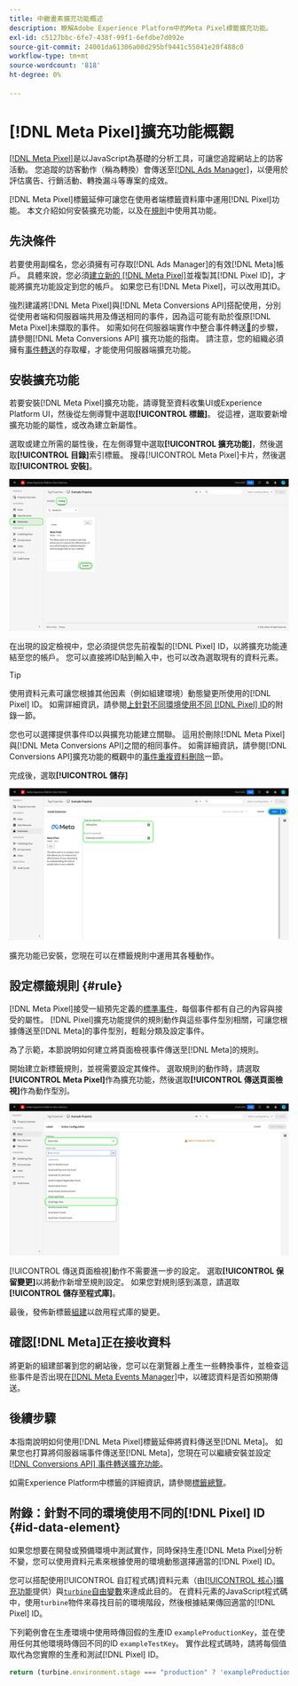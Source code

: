 ```yaml
---
title: 中繼畫素擴充功能概述
description: 瞭解Adobe Experience Platform中的Meta Pixel標籤擴充功能。
exl-id: c5127bbc-6fe7-438f-99f1-6efdbe7d092e
source-git-commit: 24001da61306a00d295bf9441c55041e20f488c0
workflow-type: tm+mt
source-wordcount: '818'
ht-degree: 0%

---
```


# [!DNL Meta Pixel]擴充功能概觀

[[!DNL Meta Pixel]](https://developers.facebook.com/docs/meta-pixel/)是以JavaScript為基礎的分析工具，可讓您追蹤網站上的訪客活動。 您追蹤的訪客動作（稱為轉換）會傳送至[[!DNL Ads Manager]](https://www.facebook.com/business/tools/ads-manager)，以便用於評估廣告、行銷活動、轉換漏斗等專案的成效。

[!DNL Meta Pixel]標籤延伸可讓您在使用者端標籤資料庫中運用[!DNL Pixel]功能。 本文介紹如何安裝擴充功能，以及在[規則](../../../ui/managing-resources/rules.md)中使用其功能。

## 先決條件

若要使用副檔名，您必須擁有可存取[!DNL Ads Manager]的有效[!DNL Meta]帳戶。 具體來說，您必須[建立新的 [!DNL Meta Pixel]](https://www.facebook.com/business/help/952192354843755)並複製其[!DNL Pixel ID]，才能將擴充功能設定到您的帳戶。 如果您已有[!DNL Meta Pixel]，可以改用其ID。

強烈建議將[!DNL Meta Pixel]與[!DNL Meta Conversions API]搭配使用，分別從使用者端和伺服器端共用及傳送相同的事件，因為這可能有助於復原[!DNL Meta Pixel]未擷取的事件。 如需如何在伺服器端實作中整合事件轉送[&#128279;](../../client/meta/overview.md)的步驟，請參閱[!DNL Meta Conversions API] 擴充功能的指南。 請注意，您的組織必須擁有[事件轉送](../../../ui/event-forwarding/overview.md)的存取權，才能使用伺服器端擴充功能。

## 安裝擴充功能

若要安裝[!DNL Meta Pixel]擴充功能，請導覽至資料收集UI或Experience Platform UI，然後從左側導覽中選取&#x200B;**[!UICONTROL 標籤]**。 從這裡，選取要新增擴充功能的屬性，或改為建立新屬性。

選取或建立所需的屬性後，在左側導覽中選取&#x200B;**[!UICONTROL 擴充功能]**，然後選取&#x200B;**[!UICONTROL 目錄]**&#x200B;索引標籤。 搜尋[!UICONTROL Meta Pixel]卡片，然後選取&#x200B;**[!UICONTROL 安裝]**。

![正在資料收集UI中選取[!UICONTROL Meta Pixel]延伸的[!UICONTROL 安裝]按鈕。](../../../images/extensions/client/meta/install.png)

在出現的設定檢視中，您必須提供您先前複製的[!DNL Pixel] ID，以將擴充功能連結至您的帳戶。 您可以直接將ID貼到輸入中，也可以改為選取現有的資料元素。

>[!TIP]
>
>使用資料元素可讓您根據其他因素（例如組建環境）動態變更所使用的[!DNL Pixel] ID。 如需詳細資訊，請參閱[上針對不同環境使用不同 [!DNL Pixel] ID](#id-data-element)的附錄一節。

您也可以選擇提供事件ID以與擴充功能建立關聯。 這用於刪除[!DNL Meta Pixel]與[!DNL Meta Conversions API]之間的相同事件。 如需詳細資訊，請參閱[!DNL Conversions API]擴充功能的概觀中的[事件重複資料刪除](../../server/meta/overview.md#event-deduplication)一節。

完成後，選取&#x200B;**[!UICONTROL 儲存]**

![擴充功能組態檢視中作為資料元素提供的[!DNL Pixel] ID。](../../../images/extensions/client/meta/configure.png)

擴充功能已安裝，您現在可以在標籤規則中運用其各種動作。

## 設定標籤規則 {#rule}

[!DNL Meta Pixel]接受一組預先定義的[標準事件](https://www.facebook.com/business/help/402791146561655)，每個事件都有自己的內容與接受的屬性。 [!DNL Pixel]擴充功能提供的規則動作與這些事件型別相關，可讓您根據傳送至[!DNL Meta]的事件型別，輕鬆分類及設定事件。

為了示範，本節說明如何建立將頁面檢視事件傳送至[!DNL Meta]的規則。

開始建立新標籤規則，並視需要設定其條件。 選取規則的動作時，請選取&#x200B;**[!UICONTROL Meta Pixel]**&#x200B;作為擴充功能，然後選取&#x200B;**[!UICONTROL 傳送頁面檢視]**&#x200B;作為動作型別。

![正在為資料收集UI中的規則選取[!UICONTROL 傳送頁面檢視]動作型別。](../../../images/extensions/client/meta/select-action.png)

[!UICONTROL 傳送頁面檢視]動作不需要進一步的設定。 選取&#x200B;**[!UICONTROL 保留變更]**&#x200B;以將動作新增至規則設定。 如果您對規則感到滿意，請選取&#x200B;**[!UICONTROL 儲存至程式庫]**。

最後，發佈新標籤[組建](../../../ui/publishing/builds.md)以啟用程式庫的變更。

## 確認[!DNL Meta]正在接收資料

將更新的組建部署到您的網站後，您可以在瀏覽器上產生一些轉換事件，並檢查這些事件是否出現在[[!DNL Meta Events Manager]](https://www.facebook.com/business/help/898185560232180)中，以確認資料是否如預期傳送。

## 後續步驟

本指南說明如何使用[!DNL Meta Pixel]標籤延伸將資料傳送至[!DNL Meta]。 如果您也打算將伺服器端事件傳送至[!DNL Meta]，您現在可以繼續安裝並設定[[!DNL Conversions API] 事件轉送擴充功能](../../server/meta/overview.md)。

如需Experience Platform中標籤的詳細資訊，請參閱[標籤總覽](../../../home.md)。

## 附錄：針對不同的環境使用不同的[!DNL Pixel] ID {#id-data-element}

如果您想要在開發或預備環境中測試實作，同時保持生產[!DNL Meta Pixel]分析不變，您可以使用資料元素來根據使用的環境動態選擇適當的[!DNL Pixel] ID。

您可以搭配使用[!UICONTROL 自訂程式碼]資料元素（由[[!UICONTROL 核心]擴充功能](../core/overview.md)提供）與[`turbine`自由變數](../../../extension-dev/turbine.md)來達成此目的。 在資料元素的JavaScript程式碼中，使用`turbine`物件來尋找目前的環境階段，然後根據結果傳回適當的[!DNL Pixel] ID。

下列範例會在生產環境中使用時傳回假的生產ID `exampleProductionKey`，並在使用任何其他環境時傳回不同的ID `exampleTestKey`。 實作此程式碼時，請將每個值取代為您實際的生產和測試[!DNL Pixel] ID。

```js
return (turbine.environment.stage === "production" ? 'exampleProductionKey' : 'exampleTestKey');
```

